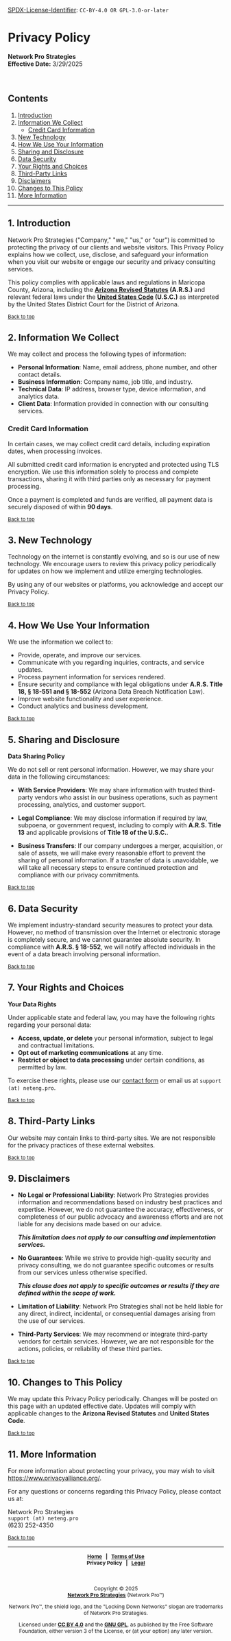 <!-- =========================================================================
SPDX-License-Identifier: CC-BY-4.0 OR GPL-3.0-or-later
This file is part of Network Pro.
========================================================================== -->

<!--
Copyright © 2025 Network Pro Strategies (Network Pro)

---

I. Creative Commons Attribution 4.0 International

Network Pro (the "Licensed Material") is licensed under Creative Commons Attribution 4.0 International ("CC BY 4.0"). To view a copy of this license, visit https://creativecommons.org/licenses/by/4.0/.

Per the terms of the License, you are free to distribute, remix, adapt, and build upon the Licensed Material for any purpose, even commercially. You must give appropriate credit, provide a link to the License, and indicate if changes were made.

The Licensor offers the Licensed Material as-is and as-available, and makes no representations or warranties of any kind concerning the Licensed Material, whether express, implied, statutory, or other. This includes, without limitation, warranties of title, merchantability, fitness for a particular purpose, non-infringement, absence of latent or other defects, accuracy, or the presence or absence of errors, whether or not known or discoverable.

Permissions beyond the scope of this License—or instead of those permitted by this License—may be available as further defined within this document.

  SPDX Reference: https://spdx.org/licenses/CC-BY-4.0.html
  Canonical URL: https://creativecommons.org/licenses/by/4.0/

---

II. GNU General Public License

Network Pro is free software: you can redistribute it and/or modify it under the terms of the GNU General Public License ("GNU GPL") as published by the Free Software Foundation, either version 3 of the License, or (at your option) any later version.

This material is distributed in the hope that it will be useful, but WITHOUT ANY WARRANTY; without even the implied warranty of MERCHANTABILITY or FITNESS FOR A PARTICULAR PURPOSE.

See the GNU General Public License for more details.

  SPDX Reference: https://spdx.org/licenses/GPL-3.0-or-later.html
  Canonical URL: https://www.gnu.org/licenses/gpl-3.0.html

---

Author: Scott Lopez
Email: <contact@neteng.pro>
Web: <https://bio.neteng.pro>
-->

[SPDX-License-Identifier](https://spdx.dev/learn/handling-license-info/):
`CC-BY-4.0 OR GPL-3.0-or-later`

<a id="top"></a>

# Privacy Policy

**Network Pro Strategies**  
**Effective Date:** 3/29/2025

&nbsp;

## Contents

1. [Introduction](#intro)
2. [Information We Collect](#collect)
   - [Credit Card Information](#cc)
3. [New Technology](#newtech)
4. [How We Use Your Information](#use)
5. [Sharing and Disclosure](#sharing)
6. [Data Security](#security)
7. [Your Rights and Choices](#rights)
8. [Third-Party Links](#links)
9. [Disclaimers](#disclaim)
10. [Changes to This Policy](#changes)
11. [More Information](#more)

---

<a name="intro"></a>

## 1. Introduction

Network Pro Strategies ("Company," "we," "us," or "our") is committed to protecting the privacy of our clients and website visitors. This Privacy Policy explains how we collect, use, disclose, and safeguard your information when you visit our website or engage our security and privacy consulting services.

This policy complies with applicable laws and regulations in Maricopa County, Arizona, including the **[Arizona Revised Statutes](https://www.azleg.gov/arstitle/) (A.R.S.)** and relevant federal laws under the **[United States Code](https://uscode.house.gov/) (U.S.C.)** as interpreted by the United States District Court for the District of Arizona.

<sub>[Back to top](#top)</sub>

<a name="collect"></a>

## 2. Information We Collect

We may collect and process the following types of information:

- **Personal Information**: Name, email address, phone number, and other contact details.
- **Business Information**: Company name, job title, and industry.
- **Technical Data**: IP address, browser type, device information, and analytics data.
- **Client Data**: Information provided in connection with our consulting services.

<a name="cc"></a>

### **Credit Card Information**

In certain cases, we may collect credit card details, including expiration dates, when processing invoices.

All submitted credit card information is encrypted and protected using TLS encryption. We use this information solely to process and complete transactions, sharing it with third parties only as necessary for payment processing.

Once a payment is completed and funds are verified, all payment data is securely disposed of within **90 days**.

<sub>[Back to top](#top)</sub>

<a name="newtech"></a>

## 3. New Technology

Technology on the internet is constantly evolving, and so is our use of new technology. We encourage users to review this privacy policy periodically for updates on how we implement and utilize emerging technologies.

By using any of our websites or platforms, you acknowledge and accept our Privacy Policy.

<sub>[Back to top](#top)</sub>

<a name="use"></a>

## 4. How We Use Your Information

We use the information we collect to:

- Provide, operate, and improve our services.
- Communicate with you regarding inquiries, contracts, and service updates.
- Process payment information for services rendered.
- Ensure security and compliance with legal obligations under **A.R.S. Title 18, § 18-551 and § 18-552** (Arizona Data Breach Notification Law).
- Improve website functionality and user experience.
- Conduct analytics and business development.

<sub>[Back to top](#top)</sub>

<a name="sharing"></a>

## 5. Sharing and Disclosure

<!-- markdownlint-disable MD036 -->

**Data Sharing Policy**

<!-- markdownlint-enable MD036 -->

We do not sell or rent personal information. However, we may share your data in the following circumstances:

- **With Service Providers**: We may share information with trusted third-party vendors who assist in our business operations, such as payment processing, analytics, and customer support.

- **Legal Compliance**: We may disclose information if required by law, subpoena, or government request, including to comply with **A.R.S. Title 13** and applicable provisions of **Title 18 of the U.S.C.**.

- **Business Transfers**: If our company undergoes a merger, acquisition, or sale of assets, we will make every reasonable effort to prevent the sharing of personal information. If a transfer of data is unavoidable, we will take all necessary steps to ensure continued protection and compliance with our privacy commitments.

<sub>[Back to top](#top)</sub>

<a name="security"></a>

## 6. Data Security

We implement industry-standard security measures to protect your data. However, no method of transmission over the Internet or electronic storage is completely secure, and we cannot guarantee absolute security. In compliance with **A.R.S. § 18-552**, we will notify affected individuals in the event of a data breach involving personal information.

<sub>[Back to top](#top)</sub>

<a name="rights"></a>

## 7. Your Rights and Choices

<!-- markdownlint-disable MD036 -->

**Your Data Rights**

<!-- markdownlint-enable MD036 -->

Under applicable state and federal law, you may have the following rights regarding your personal data:

- **Access, update, or delete** your personal information, subject to legal and contractual limitations.
- **Opt out of marketing communications** at any time.
- **Restrict or object to data processing** under certain conditions, as permitted by law.

To exercise these rights, please use our [contact form](https://contact.neteng.pro) or email us at `support (at) neteng.pro`.

<sub>[Back to top](#top)</sub>

<a name="links"></a>

## 8. Third-Party Links

Our website may contain links to third-party sites. We are not responsible for the privacy practices of these external websites.

<sub>[Back to top](#top)</sub>

<a name="disclaim"></a>

## 9. Disclaimers

- **No Legal or Professional Liability**: Network Pro Strategies provides information and recommendations based on industry best practices and expertise. However, we do not guarantee the accuracy, effectiveness, or completeness of our public advocacy and awareness efforts and are not liable for any decisions made based on our advice.

  **_This limitation does not apply to our consulting and implementation services._**

- **No Guarantees**: While we strive to provide high-quality security and privacy consulting, we do not guarantee specific outcomes or results from our services unless otherwise specified.

  **_This clause does not apply to specific outcomes or results if they are defined within the scope of work._**

- **Limitation of Liability**: Network Pro Strategies shall not be held liable for any direct, indirect, incidental, or consequential damages arising from the use of our services.

- **Third-Party Services**: We may recommend or integrate third-party vendors for certain services. However, we are not responsible for the actions, policies, or reliability of these third parties.

<sub>[Back to top](#top)</sub>

<a name="changes"></a>

## 10. Changes to This Policy

We may update this Privacy Policy periodically. Changes will be posted on this page with an updated effective date. Updates will comply with applicable changes to the **Arizona Revised Statutes** and **United States Code**.

<sub>[Back to top](#top)</sub>

<a name="more"></a>

## 11. More Information

For more information about protecting your privacy, you may wish to visit <https://www.privacyalliance.org/>.

For any questions or concerns regarding this Privacy Policy, please contact us at:

Network Pro Strategies  
`support (at) neteng.pro`  
(623) 252-4350

<sub>[Back to top](#top)</sub>

---

<div style="font-size: 12px; font-weight: bold; text-align: center;">

[Home](https://netwk.pro) &nbsp; | &nbsp; [Terms of Use](https://github.com/netwk-pro/netwk-pro.github.io/blob/master/legal/TERMS.md)  
Privacy Policy &nbsp; | &nbsp; [Legal](https://github.com/netwk-pro/netwk-pro.github.io/blob/master/LICENSE.md)

</div>

&nbsp;

<div style="font-size: 12px; text-align: center;">

Copyright &copy; 2025  
**[Network Pro Strategies](https://netwk.pro/)** (Network Pro&trade;)

Network Pro&trade;, the shield logo, and the "Locking Down Networks" slogan are trademarks of Network Pro Strategies.

Licensed under **[CC BY 4.0](https://creativecommons.org/licenses/by/4.0/)** and the **[GNU GPL](https://spdx.org/licenses/GPL-3.0-or-later.html)**, as published by the Free Software Foundation, either version 3 of the License, or (at your option) any later version.

</div>
